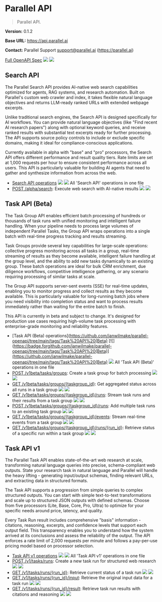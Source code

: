 # Parallel API

> Parallel API.

**Version:** 0.1.2

**Base URL:** https://api.parallel.ai

**Contact:** Parallel Support <support@parallel.ai> (https://parallel.ai)

[Full OpenAPI Spec](https://uithub.com/janwilmake/parallel-openapi/tree/main/openapi.yaml)
[![](https://badge.forgithub.com/janwilmake/parallel-openapi/tree/main/openapi.yaml)](https://uithub.com/janwilmake/parallel-openapi/tree/main/openapi.yaml) [![](https://b.lmpify.com/Ask_AI)](https://letmeprompt.com/?q=https%3A%2F%2Fuithub.com%2Fjanwilmake%2Fparallel-openapi%2Ftree%2Fmain%2Fopenapi.yaml%20%0A%0AYour%20Prompt....)

## Search API

The Parallel Search API provides AI-native web search capabilities optimized for agents, RAG systems, and research automation. Built on Parallel's custom web crawler and index, it takes flexible natural language objectives and returns LLM-ready ranked URLs with extended webpage excerpts.

Unlike traditional search engines, the Search API is designed specifically for AI workflows. You can provide natural language objectives (like "Find recent AI research papers") along with optional keyword queries, and receive ranked results with substantial text excerpts ready for further processing. The API supports source policy controls to include or exclude specific domains, making it ideal for compliance-conscious applications.

Currently available in alpha with "base" and "pro" processors, the Search API offers different performance and result quality tiers. Rate limits are set at 1,000 requests per hour to ensure consistent performance across all users. This API is particularly valuable for building AI agents that need to gather and synthesize information from across the web.

- [Search API operations](https://uithub.com/janwilmake/parallel-openapi/tree/main/tags/Search%20API.yaml)
[![](https://badge.forgithub.com/janwilmake/parallel-openapi/tree/main/tags/Search%20API.yaml)](https://uithub.com/janwilmake/parallel-openapi/tree/main/tags/Search%20API.yaml) [![](https://b.lmpify.com/Ask_AI)](https://letmeprompt.com/?q=https%3A%2F%2Fuithub.com%2Fjanwilmake%2Fparallel-openapi%2Ftree%2Fmain%2Ftags%2FSearch%2520API.yaml%20%0A%0AYour%20Prompt....) All 'Search API' operations in one file
- [POST /alpha/search](https://uithub.com/janwilmake/parallel-openapi/tree/main/operations/web_search_alpha_search_post.yaml): Execute web search with AI-native results
[![](https://badge.forgithub.com/janwilmake/parallel-openapi/tree/main/operations/web_search_alpha_search_post.yaml)](https://uithub.com/janwilmake/parallel-openapi/tree/main/operations/web_search_alpha_search_post.yaml) [![](https://b.lmpify.com/Ask_AI)](https://letmeprompt.com/?q=https%3A%2F%2Fuithub.com%2Fjanwilmake%2Fparallel-openapi%2Ftree%2Fmain%2Foperations%2Fweb_search_alpha_search_post.yaml%20%0A%0AYour%20Prompt....)

## Task API (Beta)

The Task Group API enables efficient batch processing of hundreds or thousands of task runs with unified monitoring and intelligent failure handling. When your pipeline needs to process large volumes of independent Parallel Tasks, the Group API wraps operations into a single batch with real-time progress tracking and results streaming.

Task Groups provide several key capabilities for large-scale operations: collective progress monitoring across all tasks in a group, real-time streaming of results as they become available, intelligent failure handling at the group level, and the ability to add new tasks dynamically to an existing group. These batch operations are ideal for bulk CRM enrichment, due diligence workflows, competitive intelligence gathering, or any scenario requiring processing of similar tasks at scale.

The Group API supports server-sent events (SSE) for real-time updates, enabling you to monitor progress and collect results as they become available. This is particularly valuable for long-running batch jobs where you need visibility into completion status and want to process results immediately rather than waiting for the entire batch to finish.

This API is currently in beta and subject to change. It's designed for production use cases requiring high-volume task processing with enterprise-grade monitoring and reliability features.

- [Task API (Beta) operations](https://uithub.com/janwilmake/parallel-openapi/tree/main/tags/Task%20API%20(Beta)
[![](https://badge.forgithub.com/janwilmake/parallel-openapi/tree/main/tags/Task%20API%20(Beta)](https://uithub.com/janwilmake/parallel-openapi/tree/main/tags/Task%20API%20(Beta) [![](https://b.lmpify.com/Ask_AI)](https://letmeprompt.com/?q=https%3A%2F%2Fuithub.com%2Fjanwilmake%2Fparallel-openapi%2Ftree%2Fmain%2Ftags%2FTask%2520API%2520(Beta%20%0A%0AYour%20Prompt....).yaml) All 'Task API (Beta)' operations in one file
- [POST /v1beta/tasks/groups](https://uithub.com/janwilmake/parallel-openapi/tree/main/operations/tasks_taskgroups_post_v1beta_tasks_groups_post.yaml): Create a task group for batch processing
[![](https://badge.forgithub.com/janwilmake/parallel-openapi/tree/main/operations/tasks_taskgroups_post_v1beta_tasks_groups_post.yaml)](https://uithub.com/janwilmake/parallel-openapi/tree/main/operations/tasks_taskgroups_post_v1beta_tasks_groups_post.yaml) [![](https://b.lmpify.com/Ask_AI)](https://letmeprompt.com/?q=https%3A%2F%2Fuithub.com%2Fjanwilmake%2Fparallel-openapi%2Ftree%2Fmain%2Foperations%2Ftasks_taskgroups_post_v1beta_tasks_groups_post.yaml%20%0A%0AYour%20Prompt....)
- [GET /v1beta/tasks/groups/{taskgroup_id}](https://uithub.com/janwilmake/parallel-openapi/tree/main/operations/tasks_taskgroups_get_v1beta_tasks_groups__taskgroup_id__get.yaml): Get aggregated status across all runs in a task group
[![](https://badge.forgithub.com/janwilmake/parallel-openapi/tree/main/operations/tasks_taskgroups_get_v1beta_tasks_groups__taskgroup_id__get.yaml)](https://uithub.com/janwilmake/parallel-openapi/tree/main/operations/tasks_taskgroups_get_v1beta_tasks_groups__taskgroup_id__get.yaml) [![](https://b.lmpify.com/Ask_AI)](https://letmeprompt.com/?q=https%3A%2F%2Fuithub.com%2Fjanwilmake%2Fparallel-openapi%2Ftree%2Fmain%2Foperations%2Ftasks_taskgroups_get_v1beta_tasks_groups__taskgroup_id__get.yaml%20%0A%0AYour%20Prompt....)
- [GET /v1beta/tasks/groups/{taskgroup_id}/runs](https://uithub.com/janwilmake/parallel-openapi/tree/main/operations/tasks_taskgroups_runs_get_v1beta_tasks_groups__taskgroup_id__runs_get.yaml): Stream task runs and their results from a task group
[![](https://badge.forgithub.com/janwilmake/parallel-openapi/tree/main/operations/tasks_taskgroups_runs_get_v1beta_tasks_groups__taskgroup_id__runs_get.yaml)](https://uithub.com/janwilmake/parallel-openapi/tree/main/operations/tasks_taskgroups_runs_get_v1beta_tasks_groups__taskgroup_id__runs_get.yaml) [![](https://b.lmpify.com/Ask_AI)](https://letmeprompt.com/?q=https%3A%2F%2Fuithub.com%2Fjanwilmake%2Fparallel-openapi%2Ftree%2Fmain%2Foperations%2Ftasks_taskgroups_runs_get_v1beta_tasks_groups__taskgroup_id__runs_get.yaml%20%0A%0AYour%20Prompt....)
- [POST /v1beta/tasks/groups/{taskgroup_id}/runs](https://uithub.com/janwilmake/parallel-openapi/tree/main/operations/tasks_taskgroups_runs_post_v1beta_tasks_groups__taskgroup_id__runs_post.yaml): Add multiple task runs to an existing task group
[![](https://badge.forgithub.com/janwilmake/parallel-openapi/tree/main/operations/tasks_taskgroups_runs_post_v1beta_tasks_groups__taskgroup_id__runs_post.yaml)](https://uithub.com/janwilmake/parallel-openapi/tree/main/operations/tasks_taskgroups_runs_post_v1beta_tasks_groups__taskgroup_id__runs_post.yaml) [![](https://b.lmpify.com/Ask_AI)](https://letmeprompt.com/?q=https%3A%2F%2Fuithub.com%2Fjanwilmake%2Fparallel-openapi%2Ftree%2Fmain%2Foperations%2Ftasks_taskgroups_runs_post_v1beta_tasks_groups__taskgroup_id__runs_post.yaml%20%0A%0AYour%20Prompt....)
- [GET /v1beta/tasks/groups/{taskgroup_id}/events](https://uithub.com/janwilmake/parallel-openapi/tree/main/operations/tasks_sessions_events_get_v1beta_tasks_groups__taskgroup_id__events_get.yaml): Stream real-time events from a task group
[![](https://badge.forgithub.com/janwilmake/parallel-openapi/tree/main/operations/tasks_sessions_events_get_v1beta_tasks_groups__taskgroup_id__events_get.yaml)](https://uithub.com/janwilmake/parallel-openapi/tree/main/operations/tasks_sessions_events_get_v1beta_tasks_groups__taskgroup_id__events_get.yaml) [![](https://b.lmpify.com/Ask_AI)](https://letmeprompt.com/?q=https%3A%2F%2Fuithub.com%2Fjanwilmake%2Fparallel-openapi%2Ftree%2Fmain%2Foperations%2Ftasks_sessions_events_get_v1beta_tasks_groups__taskgroup_id__events_get.yaml%20%0A%0AYour%20Prompt....)
- [GET /v1beta/tasks/groups/{taskgroup_id}/runs/{run_id}](https://uithub.com/janwilmake/parallel-openapi/tree/main/operations/tasks_taskgroups_runs_id_get_v1beta_tasks_groups__taskgroup_id__runs__run_id__get.yaml): Retrieve status of a specific run within a task group
[![](https://badge.forgithub.com/janwilmake/parallel-openapi/tree/main/operations/tasks_taskgroups_runs_id_get_v1beta_tasks_groups__taskgroup_id__runs__run_id__get.yaml)](https://uithub.com/janwilmake/parallel-openapi/tree/main/operations/tasks_taskgroups_runs_id_get_v1beta_tasks_groups__taskgroup_id__runs__run_id__get.yaml) [![](https://b.lmpify.com/Ask_AI)](https://letmeprompt.com/?q=https%3A%2F%2Fuithub.com%2Fjanwilmake%2Fparallel-openapi%2Ftree%2Fmain%2Foperations%2Ftasks_taskgroups_runs_id_get_v1beta_tasks_groups__taskgroup_id__runs__run_id__get.yaml%20%0A%0AYour%20Prompt....)

## Task API v1

The Parallel Task API enables state-of-the-art web research at scale, transforming natural language queries into precise, schema-compliant web outputs. State your research task in natural language and Parallel will handle the heavy lifting - generating input/output schemas, finding relevant URLs, and extracting data in structured formats.

The Task API supports a progression from simple queries to complex structured outputs. You can start with simple text-to-text transformations and scale up to structured JSON outputs with defined schemas. Choose from five processors (Lite, Base, Core, Pro, Ultra) to optimize for your specific needs around price, latency, and quality.

Every Task Run result includes comprehensive "basis" information - citations, reasoning, excerpts, and confidence levels that support each output field. This transparency enables you to understand how the system arrived at its conclusions and assess the reliability of the output. The API enforces a rate limit of 2,000 requests per minute and follows a pay-per-use pricing model based on processor selection.

- [Task API v1 operations](https://uithub.com/janwilmake/parallel-openapi/tree/main/tags/Task%20API%20v1.yaml)
[![](https://badge.forgithub.com/janwilmake/parallel-openapi/tree/main/tags/Task%20API%20v1.yaml)](https://uithub.com/janwilmake/parallel-openapi/tree/main/tags/Task%20API%20v1.yaml) [![](https://b.lmpify.com/Ask_AI)](https://letmeprompt.com/?q=https%3A%2F%2Fuithub.com%2Fjanwilmake%2Fparallel-openapi%2Ftree%2Fmain%2Ftags%2FTask%2520API%2520v1.yaml%20%0A%0AYour%20Prompt....) All 'Task API v1' operations in one file
- [POST /v1/tasks/runs](https://uithub.com/janwilmake/parallel-openapi/tree/main/operations/tasks_runs_post_v1_tasks_runs_post.yaml): Create a new task run for structured web research
[![](https://badge.forgithub.com/janwilmake/parallel-openapi/tree/main/operations/tasks_runs_post_v1_tasks_runs_post.yaml)](https://uithub.com/janwilmake/parallel-openapi/tree/main/operations/tasks_runs_post_v1_tasks_runs_post.yaml) [![](https://b.lmpify.com/Ask_AI)](https://letmeprompt.com/?q=https%3A%2F%2Fuithub.com%2Fjanwilmake%2Fparallel-openapi%2Ftree%2Fmain%2Foperations%2Ftasks_runs_post_v1_tasks_runs_post.yaml%20%0A%0AYour%20Prompt....)
- [GET /v1/tasks/runs/{run_id}](https://uithub.com/janwilmake/parallel-openapi/tree/main/operations/tasks_runs_get_v1_tasks_runs__run_id__get.yaml): Retrieve current status of a task run
[![](https://badge.forgithub.com/janwilmake/parallel-openapi/tree/main/operations/tasks_runs_get_v1_tasks_runs__run_id__get.yaml)](https://uithub.com/janwilmake/parallel-openapi/tree/main/operations/tasks_runs_get_v1_tasks_runs__run_id__get.yaml) [![](https://b.lmpify.com/Ask_AI)](https://letmeprompt.com/?q=https%3A%2F%2Fuithub.com%2Fjanwilmake%2Fparallel-openapi%2Ftree%2Fmain%2Foperations%2Ftasks_runs_get_v1_tasks_runs__run_id__get.yaml%20%0A%0AYour%20Prompt....)
- [GET /v1/tasks/runs/{run_id}/input](https://uithub.com/janwilmake/parallel-openapi/tree/main/operations/tasks_runs_input_get_v1_tasks_runs__run_id__input_get.yaml): Retrieve the original input data for a task run
[![](https://badge.forgithub.com/janwilmake/parallel-openapi/tree/main/operations/tasks_runs_input_get_v1_tasks_runs__run_id__input_get.yaml)](https://uithub.com/janwilmake/parallel-openapi/tree/main/operations/tasks_runs_input_get_v1_tasks_runs__run_id__input_get.yaml) [![](https://b.lmpify.com/Ask_AI)](https://letmeprompt.com/?q=https%3A%2F%2Fuithub.com%2Fjanwilmake%2Fparallel-openapi%2Ftree%2Fmain%2Foperations%2Ftasks_runs_input_get_v1_tasks_runs__run_id__input_get.yaml%20%0A%0AYour%20Prompt....)
- [GET /v1/tasks/runs/{run_id}/result](https://uithub.com/janwilmake/parallel-openapi/tree/main/operations/tasks_runs_result_get_v1_tasks_runs__run_id__result_get.yaml): Retrieve task run results with citations and reasoning
[![](https://badge.forgithub.com/janwilmake/parallel-openapi/tree/main/operations/tasks_runs_result_get_v1_tasks_runs__run_id__result_get.yaml)](https://uithub.com/janwilmake/parallel-openapi/tree/main/operations/tasks_runs_result_get_v1_tasks_runs__run_id__result_get.yaml) [![](https://b.lmpify.com/Ask_AI)](https://letmeprompt.com/?q=https%3A%2F%2Fuithub.com%2Fjanwilmake%2Fparallel-openapi%2Ftree%2Fmain%2Foperations%2Ftasks_runs_result_get_v1_tasks_runs__run_id__result_get.yaml%20%0A%0AYour%20Prompt....)

